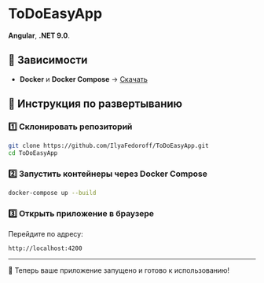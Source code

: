 # ToDoEasyApp
**Angular**, **.NET 9.0**.

## 📌 Зависимости
- **Docker** и **Docker Compose** → [Скачать](https://www.docker.com/products/docker-desktop/)


## 🚀 Инструкция по развертыванию


### 1️⃣ Склонировать репозиторий
```bash
git clone https://github.com/IlyaFedoroff/ToDoEasyApp.git
cd ToDoEasyApp
```

### 2️⃣ Запустить контейнеры через Docker Compose
```bash
docker-compose up --build
```

### 3️⃣ Открыть приложение в браузере
Перейдите по адресу:
```
http://localhost:4200
```

---
🎉 Теперь ваше приложение запущено и готово к использованию!
